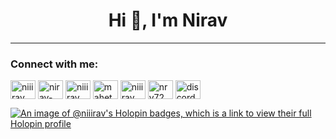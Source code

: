 <h1 align="center">Hi 👋, I'm Nirav</h1>
<hr>


<h3 align="left">Connect with me:</h3>
<p align="left">
<a href="https://dev.to/niiirav" target="blank"><img align="center" src="https://raw.githubusercontent.com/rahuldkjain/github-profile-readme-generator/master/src/images/icons/Social/devto.svg" alt="niiirav" height="30" width="40" /></a>
<a href="https://linkedin.com/in/nirav-mht" target="blank"><img align="center" src="https://raw.githubusercontent.com/rahuldkjain/github-profile-readme-generator/master/src/images/icons/Social/linked-in-alt.svg" alt="nirav-mht" height="30" width="40" /></a>
<a href="https://www.codechef.com/users/niiirav" target="blank"><img align="center" src="https://cdn.jsdelivr.net/npm/simple-icons@3.1.0/icons/codechef.svg" alt="niiirav" height="30" width="40" /></a>
<a href="https://www.hackerrank.com/mahetan35" target="blank"><img align="center" src="https://raw.githubusercontent.com/rahuldkjain/github-profile-readme-generator/master/src/images/icons/Social/hackerrank.svg" alt="mahetan35" height="30" width="40" /></a>
<a href="https://codeforces.com/profile/niiirav" target="blank"><img align="center" src="https://raw.githubusercontent.com/rahuldkjain/github-profile-readme-generator/master/src/images/icons/Social/codeforces.svg" alt="niiirav" height="30" width="40" /></a>
<a href="https://www.leetcode.com/nrv72" target="blank"><img align="center" src="https://raw.githubusercontent.com/rahuldkjain/github-profile-readme-generator/master/src/images/icons/Social/leet-code.svg" alt="nrv72" height="30" width="40" /></a>
<a href="https://discord.gg/discordapp.com/users/745228497357766746" target="blank"><img align="center" src="https://raw.githubusercontent.com/rahuldkjain/github-profile-readme-generator/master/src/images/icons/Social/discord.svg" alt="discordapp.com/users/745228497357766746" height="30" width="40" /></a>
</p>


[![An image of @niiirav's Holopin badges, which is a link to view their full Holopin profile](https://holopin.me/niiirav)](https://holopin.io/@niiirav)
